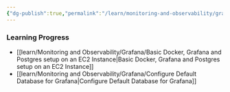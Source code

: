 ```yaml
---
{"dg-publish":true,"permalink":"/learn/monitoring-and-observability/grafana/grafana/","noteIcon":"","updated":"2024-08-18T00:58:35.761+05:30"}
---
```


### Learning Progress

- [[learn/Monitoring and Observability/Grafana/Basic Docker, Grafana and Postgres setup on an EC2 Instance\|Basic Docker, Grafana and Postgres setup on an EC2 Instance]]
- [[learn/Monitoring and Observability/Grafana/Configure Default Database for Grafana\|Configure Default Database for Grafana]]